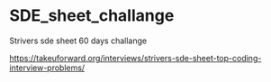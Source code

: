 # SDE_sheet_challange
Strivers sde sheet 60 days challange

https://takeuforward.org/interviews/strivers-sde-sheet-top-coding-interview-problems/
